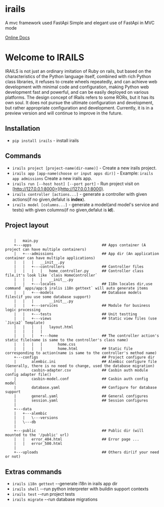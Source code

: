 # irails
A mvc framework used FastApi
Simple and elegant use of FastApi in MVC mode

[Online Docs](https://irails.2rails.cn/) 
# Welcome to IRAILS
IRAILS is not just an ordinary imitation of Ruby on rails, but based on the characteristics of the Python language itself, combined with rich Python class libraries, it refuses to create wheels repeatedly, and can achieve web development with minimal code and configuration, making Python web development fast and powerful, and can be easily deployed on various platforms.
The design concept of IRails refers to some RORs, but it has its own soul. It does not pursue the ultimate configuration and development, but rather appropriate configuration and development. Currently, it is in a preview version and will continue to improve in the future.
 

## Installation  

* `pip install irails` - install irails

## Commands

* `irails project [project-name(dir-name)]`         - Create a new irails project.
* `irails app [app-name(choose or input apps dir)]` - Example: `irails app admissions` Create a new irails app.
* `irails run [--host host] [--port port]`          - Run project visit on [http://127.0.0.1:8000>](http://127.0.0.1:8000). 
* `irails controller [actions...]`                  - generate a controller with given actions(if no given,defalut is **index**). 
* `irails model [columns...]`                       - generate a model(and model's service and tests) with given columns(if no given,defalut is **id**). 
 

## Project layout
```
 
    |   main.py
    +---apps                                ## Apps container (A project can have multiple containers)
    |   +---admissions                      ## App dir (An application container can have multiple applications)
    |   |   |   __init__.py                 
    |   |   +---controllers                 ## Controller files
    |   |   |   |   home_controller.py      ## Controller class file,it's look like `class HomeController`
    |   |   |   |   __init__.py
    |   |   +---locales                     ## I18n locales dir,use command `apps/app:$ iralis i18n gettext` will auto generate items
    |   |   +---models                      ## Database models files(if you use some database support)
    |   |   |       __init__.py
    |   |   +---services                    ## Module for business logic processing
    |   |   +---tests                       ## Unit testting
    |   |   +---views                       ## Static view files (use `Jinja2` Template)
    |   |   |   |   layout.html
    |   |   |   |
    |   |   |   +---home                    ## The controller action's static file(name is same to the controller's class name)
    |   |   |   |       home.css            
    |   |   |   |       home.html           ## Static file corresponding to action(name is same to the controller's method name)
    +---configs                             ## Project configure dir
    |       alembic.ini                     ## Alembic configure file (Generally, there is no need to change, used the database migration)
    |       casbin-adapter.csv              ## Casbin auth module config adapter file()
    |       casbin-model.conf               ## Casbin auth config model
    |       database.yaml                   ## Configure for database support
    |       general.yaml                    ## General configures
    |       session.yaml                    ## Session configures
    |
    +---data
    |   +---alembic
    |   |   \---versions
    |   \---db
    |
    +---public                              ## Public dir (will mounted to the '/public' url)
    |   |   error_404.html                  ## Error page ...
    |   |   error_500.html
    |
    +---uploads                             ## Others dir(if your need or not)
```
## Extras commands
* `irails i18n gettext`  --generate i18n in irails app dir
* `irails shell`         --run python interpreter with buildin support contexts 
* `irails test`          --run project tests 
* `irails migrate`       --run database migrations
